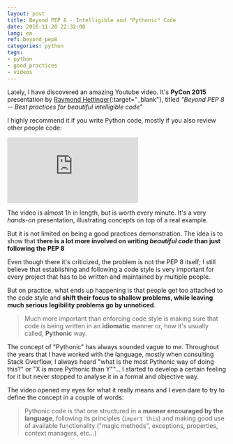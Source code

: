 ```yaml
---
layout: post
title: Beyond PEP 8 - Intelligible and "Pythonic" Code
date: 2016-11-20 22:32:00
lang: en
ref: beyond_pep8
categories: python
tags:
- python
- good_practices
- videos
---
```


Lately, I have discovered an amazing Youtube video. It's **PyCon 2015**
presentation by [Raymond Hettinger][rh_twitter]{:target="_blank"}, titled
*"Beyond PEP 8 -- Best practices for beautiful intelligible code"*

I highly recommend it if you write Python code, mostly if you also review other
people code:

<div class="video-container">
<iframe src="https://www.youtube.com/embed/wf-BqAjZb8M" frameborder="0" allowfullscreen></iframe>
</div>

The video is almost 1h in length, but is worth every minute. It's a very
*hands-on* presentation, illustrating concepts on top of a real example.

But it is not limited on being a good practices demonstration. The idea is to
show that **there is a lot more involved on writing *beautiful code* than just
following the PEP 8**

Even though there it's criticized, the problem is not the PEP 8 itself; I still
believe that establishing and following a code style is very important for
every project that has to be written and maintained by multiple people.

But on practice, what ends up happening is that people get too attached to the
code style and **shift their focus to shallow problems, while leaving much
serious legibility problems go by unnoticed**.

> Much more important than enforcing code style is making sure that code is
> being written in an **idiomatic** manner or, how it's usually called,
> **Pythonic** way.

The concept of "Pythonic" has always sounded vague to me. Throughout the years
that I have worked with the language, mostly when consulting Stack Overflow, I
always heard "what is the most Pythonic way of doing this?" or "X is more
Pythonic than Y""... I started to develop a certain feeling for it but never
stopped to analyse it in a formal and objective way.

The video opened my eyes for what it really means and I even dare to try to
define the concept in a couple of words:

> Pythonic code is that one structured in a **manner encouraged by the
> language**, following its principles (`import this`) and making good use of
> available functionality ("magic methods", exceptions, properties, context
> managers, etc...)

[rh_twitter]: https://twitter.com/raymondh
